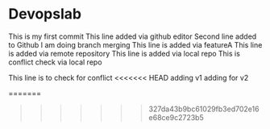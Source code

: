 # Devopslab
This is my first commit
This line added via github editor
Second line added to Github
I am doing branch merging
This line is added via featureA
This line is added via remote repository
This line is added via local repo
This is conflict check via local repo

This line is to check for conflict
<<<<<<< HEAD
adding v1
adding for v2

=======
>>>>>>> 327da43b9bc61029fb3ed702e16e68ce9c2723b5
